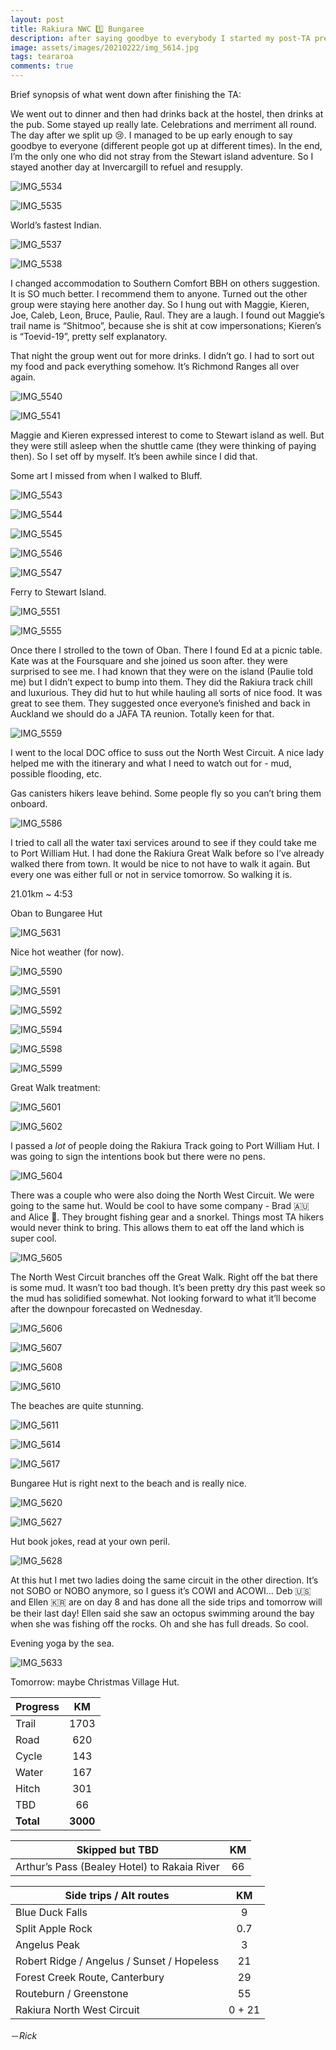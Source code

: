 ```yaml
---
layout: post
title: Rakiura NWC 1️⃣ Bungaree
description: after saying goodbye to everybody I started my post-TA pre-normalcy hike. It’s going fine so far. 
image: assets/images/20210222/img_5614.jpg
tags: teararoa
comments: true
---
```


Brief synopsis of what went down after finishing the TA:

We went out to dinner and then had drinks back at the hostel, then drinks at the pub. Some stayed up really late. Celebrations and merriment all round. The day after we split up 😢. I managed to be up early enough to say goodbye to everyone (different people got up at different times). In the end, I’m the only one who did not stray from the Stewart island adventure. So I stayed another day at Invercargill to refuel and resupply.

![IMG_5534](/assets/images/20210222/img_5534.jpg)

![IMG_5535](/assets/images/20210222/img_5535.jpg)

World’s fastest Indian. 

![IMG_5537](/assets/images/20210222/img_5537.jpg)

![IMG_5538](/assets/images/20210222/img_5538.jpg)

I changed accommodation to Southern Comfort BBH on others suggestion. It is SO much better. I recommend them to anyone. Turned out the other group were staying here another day. So I hung out with Maggie, Kieren, Joe, Caleb, Leon, Bruce, Paulie, Raul. They are a laugh. I found out Maggie’s trail name is “Shitmoo”, because she is shit at cow impersonations; Kieren’s is “Toevid-19”, pretty self explanatory. 

That night the group went out for more drinks. I didn’t go. I had to sort out my food and pack everything somehow. It’s Richmond Ranges all over again.

![IMG_5540](/assets/images/20210222/img_5540.jpg)

![IMG_5541](/assets/images/20210222/img_5541.jpg)

Maggie and Kieren expressed interest to come to Stewart island as well. But they were still asleep when the shuttle came (they were thinking of paying then). So I set off by myself. It’s been awhile since I did that. 

Some art I missed from when I walked to Bluff. 

![IMG_5543](/assets/images/20210222/img_5543.jpg)

![IMG_5544](/assets/images/20210222/img_5544.jpg)

![IMG_5545](/assets/images/20210222/img_5545.jpg)

![IMG_5546](/assets/images/20210222/img_5546.jpg)

![IMG_5547](/assets/images/20210222/img_5547.jpg)

Ferry to Stewart Island. 

![IMG_5551](/assets/images/20210222/img_5551.jpg)

![IMG_5555](/assets/images/20210222/img_5555.jpg)

Once there I strolled to the town of Oban. There I found Ed at a picnic table. Kate was at the Foursquare and she joined us soon after. they were surprised to see me. I had known that they were on the island (Paulie told me) but I didn’t expect to bump into them. They did the Rakiura track chill and luxurious. They did hut to hut while hauling all sorts of nice food. It was great to see them. They suggested once everyone’s finished and back in Auckland we should do a JAFA TA reunion. Totally keen for that. 

![IMG_5559](/assets/images/20210222/img_5559.jpg)

I went to the local DOC office to suss out the North West Circuit. A nice lady helped me with the itinerary and what I need to watch out for - mud, possible flooding, etc. 

Gas canisters hikers leave behind. Some people fly so you can’t bring them onboard. 

![IMG_5586](/assets/images/20210222/img_5586.jpg)

I tried to call all the water taxi services around to see if they could take me to Port William Hut. I had done the Rakiura Great Walk before so I’ve already walked there from town. It would be nice to not have to walk it again. But every one was either full or not in service tomorrow. So walking it is. 

21.01km ~ 4:53

Oban to Bungaree Hut

![IMG_5631](/assets/images/20210222/img_5631.jpg)

Nice hot weather (for now). 

![IMG_5590](/assets/images/20210222/img_5590.jpg)

![IMG_5591](/assets/images/20210222/img_5591.jpg)

![IMG_5592](/assets/images/20210222/img_5592.jpg)

![IMG_5594](/assets/images/20210222/img_5594.jpg)

![IMG_5598](/assets/images/20210222/img_5598.jpg)

![IMG_5599](/assets/images/20210222/img_5599.jpg)

Great Walk treatment:

![IMG_5601](/assets/images/20210222/img_5601.jpg)

![IMG_5602](/assets/images/20210222/img_5602.jpg)

I passed a _lot_ of people doing the Rakiura Track going to Port William Hut. I was going to sign the intentions book but there were no pens. 

![IMG_5604](/assets/images/20210222/img_5604.jpg)

There was a couple who were also doing the North West Circuit. We were going to the same hut. Would be cool to have some company - Brad 🇦🇺 and Alice 🏴󠁧󠁢󠁥󠁮󠁧󠁿. They brought fishing gear and a snorkel. Things most TA hikers would never think to bring. This allows them to eat off the land which is super cool. 

![IMG_5605](/assets/images/20210222/img_5605.jpg)

The North West Circuit branches off the Great Walk. Right off the bat there is some mud. It wasn’t too bad though. It’s been pretty dry this past week so the mud has solidified somewhat. Not looking forward to what it’ll become after the downpour forecasted on Wednesday. 

![IMG_5606](/assets/images/20210222/img_5606.jpg)

![IMG_5607](/assets/images/20210222/img_5607.jpg)

![IMG_5608](/assets/images/20210222/img_5608.jpg)

![IMG_5610](/assets/images/20210222/img_5610.jpg)

The beaches are quite stunning.

![IMG_5611](/assets/images/20210222/img_5611.jpg)

![IMG_5614](/assets/images/20210222/img_5614.jpg)

![IMG_5617](/assets/images/20210222/img_5617.jpg)

Bungaree Hut is right next to the beach and is really nice. 

![IMG_5620](/assets/images/20210222/img_5620.jpg)

![IMG_5627](/assets/images/20210222/img_5627.jpg)

Hut book jokes, read at your own peril. 

![IMG_5628](/assets/images/20210222/img_5628.jpg)

At this hut I met two ladies doing the same circuit in the other direction. It’s not SOBO or NOBO anymore, so I guess it’s COWI and ACOWI... Deb 🇺🇸 and Ellen 🇰🇷 are on day 8 and has done all the side trips and tomorrow will be their last day! Ellen said she saw an octopus swimming around the bay when she was fishing off the rocks. Oh and she has full dreads. So cool. 

Evening yoga by the sea. 

![IMG_5633](/assets/images/20210222/img_5633.jpg)

Tomorrow: maybe Christmas Village Hut. 

| Progress | KM |
| ---- |:----:|
| Trail | 1703 |
| Road | 620 |
| Cycle | 143 |
| Water | 167 |
| Hitch | 301 |
| TBD | 66 |
| **Total** | **3000** |

| Skipped but TBD | KM |
| ---- |:----:|
| Arthur’s Pass (Bealey Hotel) to Rakaia River | 66 |

| Side trips / Alt routes | KM |
| ---- |:----:|
| Blue Duck Falls | 9 |
| Split Apple Rock | 0.7 |
| Angelus Peak | 3 |
| Robert Ridge / Angelus / Sunset / Hopeless | 21 |
| Forest Creek Route, Canterbury | 29 |
| Routeburn / Greenstone | 55 |
| Rakiura North West Circuit | 0 + 21 |


－_Rick_